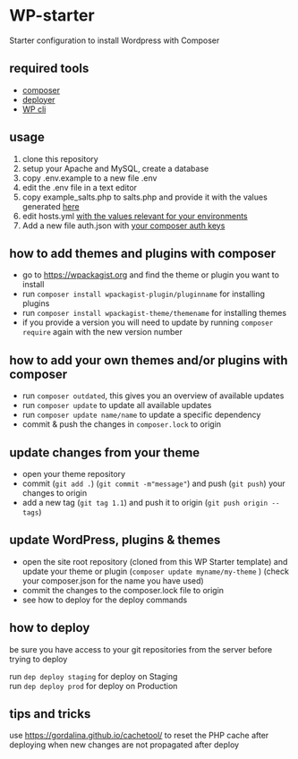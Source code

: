 # WP-starter
Starter configuration to install Wordpress with Composer

## required tools

- [composer](https://getcomposer.org/)
- [deployer](https://deployer.org/)
- [WP cli](https://wp-cli.org/)

## usage

1. clone this repository
2. setup your Apache and MySQL, create a database
3. copy .env.example to a new file .env
4. edit the .env file in a text editor
5. copy example_salts.php to salts.php and provide it with the values generated [here](https://api.wordpress.org/secret-key/1.1/salt/)
6. edit hosts.yml [with the values relevant for your environments](https://deployer.org/docs/hosts.html)
7. Add a new file auth.json with [your composer auth keys](https://getcomposer.org/doc/articles/authentication-for-private-packages.md#http-basic)

## how to add themes and plugins with composer

- go to https://wpackagist.org and find the theme or plugin you want to install
- run ```composer install wpackagist-plugin/pluginname``` for installing plugins
- run ```composer install wpackagist-theme/themename``` for installing themes
- if you provide a version you will need to update by running ```composer require``` again with the new version number

## how to add your own themes and/or plugins with composer

- run ```composer outdated```, this gives you an overview of available updates
- run ```composer update``` to update all available updates
- run ```composer update name/name``` to update a specific dependency
- commit & push the changes in ```composer.lock``` to origin 

## update changes from your theme

- open your theme repository 
- commit (```git add .```) (```git commit -m"message"```) and push (```git push```) your changes to origin
- add a new tag (```git tag 1.1```) and push it to origin (```git push origin --tags```)

## update WordPress, plugins & themes

- open the site root repository (cloned from this WP Starter template) and update your theme or plugin (```composer update myname/my-theme``` ) (check your composer.json for the name you have used)
- commit the changes to the composer.lock file to origin
- see how to deploy for the deploy commands


## how to deploy

be sure you have access to your git repositories from the server before trying to deploy

run ```dep deploy staging``` for deploy on Staging  
run ```dep deploy prod``` for deploy on Production


## tips and tricks

use https://gordalina.github.io/cachetool/ to reset the PHP cache after deploying when new changes are not propagated after deploy
